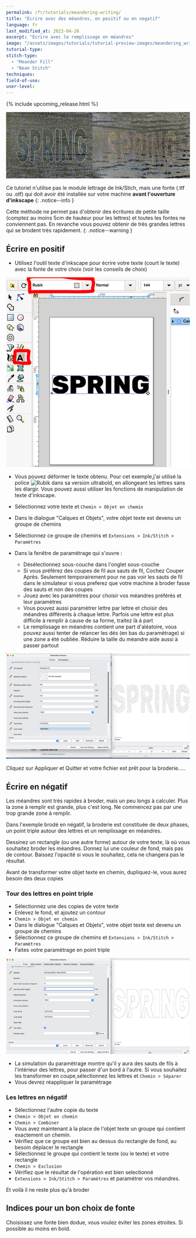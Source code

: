 ```yaml
---
permalink: /fr/tutorials/meandering-writing/
title: "Écrire avec des méandres, en positif ou en negatif"
language: fr
last_modified_at: 2023-04-26
excerpt: "Écrire avec le remplissage en méandres"
image: "/assets/images/tutorials/tutorial-preview-images/meandering_writing.jpg"
tutorial-type:
stitch-type:
  - "Meander Fill"
  - "Bean Stitch"
techniques:
field-of-use:
user-level:
---
```


{% include upcoming_release.html %}

![Brodé](/assets/images/tutorials/tutorial-preview-images/meandering_writing.jpg)

Ce tutoriel n'utilise pas le module lettrage de Ink/Stich, mais une fonte (.ttf ou .otf) qui doit avoir été installée sur votre machine **avant l'ouverture d'inkscape**
{: .notice--info }

Cette méthode ne permet pas d'obtenir des écritures de petite taille (comptez au moins 5cm de hauteur pour les lettres) et toutes les fontes ne conviennent pas.
En revanche vous pouvez obtenir de très grandes lettres qui se brodent très rapidement.
{: .notice--warning }




## Écrire en positif

* Utilisez l'outil texte d'inkscape pour écrire votre texte (court le texte) avec la fonte de votre choix (voir les conseils de choix)

![Choix de la fonte](/assets/images/tutorials/meandering_writing/font-chosing.jpg)

* Vous pouvez déformer le texte obtenu. Pour cet exemple,j'ai utilisé la police ![Rubik dans sa version ultrabold](htps://fonts.google.com/specimen/Rubik), 
en allongeant les lettres sans les élargir. Vous pouvez aussi utiliser les fonctions de manipulation de texte d'inkscape.

* Sélectionnez votre texte et `Chemin > Objet en chemin`
* Dans le dialogue "Calques et Objets", votre objet texte est devenu un groupe de chemins
* Sélectionnez ce groupe de chemins et `Extensions > Ink/Stitch > Paramètres`
* Dans la fenêtre de paramétrage qui s'ouvre :
  * Désélectionnez sous-couche dans l'onglet sous-couche
  * Si vous préférez des coupes de fil aux sauts de fil, Cochez Couper Après. Seulement temporairement pour ne pas voir les sauts de fil dans le simulateur si vous preferez que votre machine à broder fasse des sauts et non des coupes
  * Jouez avec les paramètres pour choisir vos méandres préférés et leur paramètres
  * Vous pouvez aussi paramètrer lettre par lettre et choisir des méandres différents à chaque lettre. Parfois une lettre est plus difficile à remplir à cause de sa forme, traitez là à part
  * Le remplissage en méandres contient une part d'aléatoire, vous pouvez aussi tenter de relancer les dés (en bas du paramètrage) si une zone a été oubliée. Réduire la taille du méandre aide aussi à passer partout
  

![Paramètrage](/assets/images/tutorials/meandering_writing/meandering-parameter.jpg)

Cliquez sur Appliquer et Quitter et votre fichier est prêt pour la broderie.....



## Écrire en négatif
Les méandres sont très rapides à broder, mais un peu longs à calculer. Plus la zone à remplir est grande, plus c'est long. 
Ne commencez pas par une trop grande zone à remplir.

Dans l'exemple brodé en négatif, la broderie est constituée de deux phases, un point triple autour des lettres et un remplissage en méandres.

Dessinez un rectangle (ou une autre forme) autour de votre texte, là où vous souhaitez broder les méandres. Donnez lui une couleur de fond, mais pas de contour. 
Baissez l'opacité si vous le souhaitez, cela ne changera pas le résultat.

Avant de transformer votre objet texte en chemin, dupliquez-le, vous aurez besoin des deux copies

### Tour des lettres en point triple
* Sélectionnez une des copies de votre texte
* Enlevez le fond, et ajoutez un contour
* `Chemin > Objet en chemin`
* Dans le dialogue "Calques et Objets", votre objet texte est devenu un groupe de chemins
* Sélectionnez ce groupe de chemins et `Extensions > Ink/Stitch > Paramètres`
* Faites votre paramètrage en point triple

![Paramètrage pointdroit](/assets/images/tutorials/meandering_writing/bean-parameter.jpg)
* La simulation du paramètrage montre qu'il y aura des sauts de fils à l'intérieur des lettres, pour passer d'un bord à l'autre. Si vous souhaitez les transformer en coupe,sélectionnez les lettres et `Chemin > Séparer` 
* Vous devrez réappliquer le paramètrage

### Les lettres en négatif

* Sélectionnez l'autre copie du texte
* `Chemin > Objet en chemin`
* `Chemin > Combiner`
* Vous avez maintenant à la place de l'objet texte un groupe qui contient exactement un chemin. 
* Vérifiez que ce groupe est bien au dessus du rectangle de fond, au besoin déplacer le rectangle
* Sélectionnez le groupe qui contient le texte (ou le texte) et votre rectangle
* `Chemin > Exclusion`
*  Vérifiez que le résultat de l'opération est bien selectionné 
*  `Extensions > Ink/Stitch > Paramètres` et paramétrer vos méandres.

Et voilà il ne reste plus qu'à broder


## Indices pour un bon choix de fonte
Choisissez une fonte bien dodue, vous voulez éviter les zones étroites. Si possible au moins en bold. 


